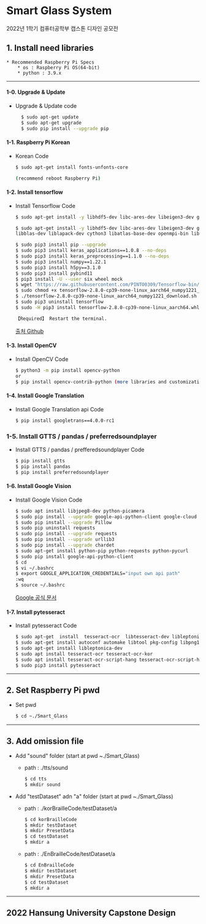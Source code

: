# Smart Glass System

2022년 1학기 컴퓨터공학부 캡스톤 디자인 공모전

## 1. Install need libraries

    * Recommended Raspberry Pi Specs
        * os : Raspberry Pi OS(64-bit)
        * python : 3.9.x

___

#### 1-0. Upgrade & Update
   * Upgrade & Update code

       ```bash
         $ sudo apt-get update
         $ sudo apt-get upgrade
         $ sudo pip install --upgrade pip
       ```

#### 1-1. Raspberry Pi Korean
   * Korean Code
    
       ```bash
       $ sudo apt-get install fonts-unfonts-core
       
       (recommend reboot Raspberry Pi)
       ```

#### 1-2. Install tensorflow
   * Install Tensorflow Code
       
       ```bash
       $ sudo apt-get install -y libhdf5-dev libc-ares-dev libeigen3-dev gcc gfortran libgfortran5 libatlas3-base libatlas-base-dev libopenblas-dev libopenblas-base libblas-dev liblapack-dev cython3 libatlas-base-dev openmpi-bin libopenmpi-dev python3-dev

       $ sudo apt-get install -y libhdf5-dev libc-ares-dev libeigen3-dev gcc gfortran libgfortran5 libatlas3-base libatlas-base-dev libopenblas-dev libopenblas-base
       libblas-dev liblapack-dev cython3 libatlas-base-dev openmpi-bin libopenmpi-dev python3-dev build-essential cmake pkg-config libjpeg-dev libtiff5-dev libpng-dev libavcodec-dev libavformat-dev libswscale-dev libv4l-dev libxvidcore-dev libx264-dev libfontconfig1-dev libcairo2-dev libgdk-pixbuf2.0-dev libpango1.0-dev libgtk2.0-dev libgtk-3-dev libhdf5-serial-dev libhdf5-103 libqt5gui5 libqt5webkit5 libqt5test5

       $ sudo pip3 install pip --upgrade
       $ sudo pip3 install keras_applications==1.0.8 --no-deps
       $ sudo pip3 install keras_preprocessing==1.1.0 --no-deps
       $ sudo pip3 install numpy==1.22.1
       $ sudo pip3 install h5py==3.1.0
       $ sudo pip3 install pybind11
       $ pip3 install -U --user six wheel mock
       $ wget "https://raw.githubusercontent.com/PINTO0309/Tensorflow-bin/main/tensorflow-2.8.0-cp39-none-linux_aarch64_numpy1221_download.sh"
       $ sudo chmod +x tensorflow-2.8.0-cp39-none-linux_aarch64_numpy1221_download.sh
       $ ./tensorflow-2.8.0-cp39-none-linux_aarch64_numpy1221_download.sh
       $ sudo pip3 uninstall tensorflow
       $ sudo -H pip3 install tensorflow-2.8.0-cp39-none-linux_aarch64.whl

       【Required】 Restart the terminal.
       ```
      [출처 Github](https://github.com/PINTO0309/Tensorflow-bin)

#### 1-3. Install OpenCV
   * Install OpenCV Code
   
       ```bash
       $ python3 -m pip install opencv-python
       or
       $ pip install opencv-contrib-python (more libraries and customization)
       ```

#### 1-4. Install Google Translation
   * Install Google Translation api Code
   
       ```bash
       $ pip install googletrans==4.0.0-rc1
       ```

### 1-5. Install GTTS / pandas / preferredsoundplayer
   * Install GTTS / pandas / prefferedsoundplayer Code
   
       ```bash
       $ pip install gtts
       $ pip install pandas
       $ pip install preferredsoundplayer
       ```

#### 1-6. Install Google Vision
   * Install Google Vision Code

       ```bash
       $ sudo apt install libjpeg8-dev python-picamera
       $ sudo pip install --upgrade google-api-python-client google-cloud google-cloud-vision
       $ sudo pip install --upgrade Pillow
       $ sudo pip uninstall requests
       $ sudo pip install --upgrade requests
       $ sudo pip install --upgrade urllib3
       $ sudo pip install --upgrade chardet
       $ sudo apt-get install python-pip python-requests python-pycurl
       $ sudo pip install google-api-python-client
       $ cd
       $ vi ~/.bashrc
       $ export GOOGLE_APPLICATION_CREDENTIALS="input own api path"
       :wq
       $ source ~/.bashrc
       ```
      
      [Google 공식 문서](https://cloud.google.com/vision/docs/setup#linux-or-macos)

#### 1-7. Install pytesseract
   * Install pytesseract Code
   
       ```bash
       $ sudo apt-get  install  tesseract-ocr  libtesseract-dev libleptonica-dev 
       $ sudo apt-get install autoconf automake libtool pkg-config libpng12-dev libjpeg8-dev libtiff5-dev zlib1g-dev
       $ sudo apt-get install libleptonica-dev
       $ sudo apt install tesseract-ocr tesseract-ocr-kor
       $ sudo apt install tesseract-ocr-script-hang tesseract-ocr-script-hang-vert
       $ sudo pip3 install pytesseract
       ```

___

## 2. Set Raspberry Pi pwd
   * Set pwd
   
       ```bash
       $ cd ~./Smart_Glass
       ```

___

## 3. Add omission file

* Add "sound" folder    (start at pwd ~./Smart_Glass)
    * path : ./tts/sound
      
        ```bash
        $ cd tts
        $ mkdir sound
        ```

* Add "testDataset" adn "a" folder     (start at pwd ~./Smart_Glass)
    * path : ./korBrailleCode/testDataset/a

        ```bash
        $ cd korBrailleCode
        $ mkdir testDataset
        $ mkdir PresetData
        $ cd testDataset   
        $ mkdir a
        ```

    * path : ./EnBrailleCode/testDataset/a

        ```bash
        $ cd EnBrailleCode
        $ mkdir testDataset
        $ mkdir PresetData
        $ cd testDataset
        $ mkdir a
        ```

___

## 2022 Hansung University Capstone Design
